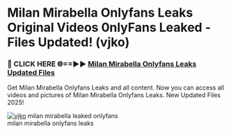 # Milan Mirabella Onlyfans Leaks Original Videos 0nlyFans Leaked - Files Updated! (vjko)

<h3>🔴 CLICK HERE 🌐==►► <a href="https://tinyurl.com/2jnfzry5" rel="nofollow">Milan Mirabella Onlyfans Leaks Updated Files</a></h3>

Get Milan Mirabella Onlyfans Leaks and all content. Now you can access all videos and pictures of Milan Mirabella Onlyfans Leaks. New Updated Files 2025!

[![vjko](https://i.imgur.com/GyGTBgg.gif)](https://tinyurl.com/2jnfzry5)
milan mirabella leaked onlyfans<br>
milan mirabella onlyfans leaks
